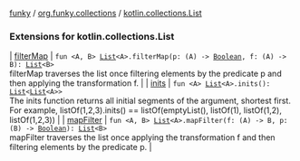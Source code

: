 [funky](../../index.md) / [org.funky.collections](../index.md) / [kotlin.collections.List](.)

### Extensions for kotlin.collections.List

| [filterMap](filter-map.md) | `fun <A, B> `[`List`](https://kotlinlang.org/api/latest/jvm/stdlib/kotlin.collections/-list/index.html)`<A>.filterMap(p: (A) -> `[`Boolean`](https://kotlinlang.org/api/latest/jvm/stdlib/kotlin/-boolean/index.html)`, f: (A) -> B): `[`List`](https://kotlinlang.org/api/latest/jvm/stdlib/kotlin.collections/-list/index.html)`<B>`<br>filterMap traverses the list once filtering elements by the predicate p and then applying the transformation f. |
| [inits](inits.md) | `fun <A> `[`List`](https://kotlinlang.org/api/latest/jvm/stdlib/kotlin.collections/-list/index.html)`<A>.inits(): `[`List`](https://kotlinlang.org/api/latest/jvm/stdlib/kotlin.collections/-list/index.html)`<`[`List`](https://kotlinlang.org/api/latest/jvm/stdlib/kotlin.collections/-list/index.html)`<A>>`<br>The inits function returns all initial segments of the argument, shortest first. For example, listOf(1,2,3).inits() == listOf(emptyList(), listOf(1), listOf(1,2), listOf(1,2,3)) |
| [mapFilter](map-filter.md) | `fun <A, B> `[`List`](https://kotlinlang.org/api/latest/jvm/stdlib/kotlin.collections/-list/index.html)`<A>.mapFilter(f: (A) -> B, p: (B) -> `[`Boolean`](https://kotlinlang.org/api/latest/jvm/stdlib/kotlin/-boolean/index.html)`): `[`List`](https://kotlinlang.org/api/latest/jvm/stdlib/kotlin.collections/-list/index.html)`<B>`<br>mapFilter traverses the list once applying the transformation f and then filtering elements by the predicate p. |

